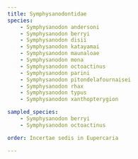 ```yaml
---
title: Symphysanodontidae
species:
    - Symphysanodon andersoni
    - Symphysanodon berryi
    - Symphysanodon disii
    - Symphysanodon katayamai
    - Symphysanodon maunaloae
    - Symphysanodon mona
    - Symphysanodon octoactinus
    - Symphysanodon parini
    - Symphysanodon pitondelafournaisei
    - Symphysanodon rhax
    - Symphysanodon typus
    - Symphysanodon xanthopterygion

sampled_species:
    - Symphysanodon berryi
    - Symphysanodon octoactinus

order: Incertae sedis in Eupercaria

---
```

